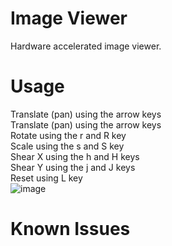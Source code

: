 # Image Viewer
Hardware accelerated image viewer.

# Usage 
Translate (pan) using the arrow	keys <br>
Translate (pan) using the arrow	keys <br>
Rotate using the r and R key <br>
Scale using the s and S key <br>
Shear X using the h and H keys <br>
Shear Y using the j and J keys <br>
Reset using L key <br>
![image](https://user-images.githubusercontent.com/79882639/213817665-692e3fb7-f2b7-4894-a6ca-5ba91662d60c.png)

# Known Issues

